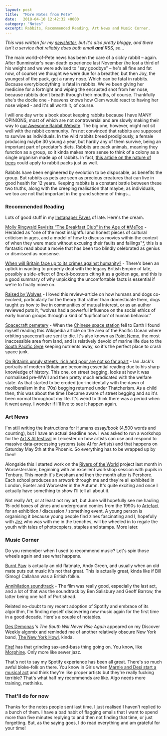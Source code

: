 ```yaml
---
layout: post
title:  "More Notes from Pete"
date:   2018-04-10 12:42:32 +0000
category: "Notes"
excerpt: Rabbits, Recommended Reading, Art News and Music Corner.
---
```


*This was written for my [newsletter](http://tinyletter.com/peteashton), but it's also pretty bloggy, and there isn't a service that reliably does both email __and__ RSS, so...*

The main world-of-Pete news has been the care of a sickly rabbit – again. After Bunminster's near-death experience last November (he lost a third of his weight and we were advised to "say goodbye" – he's all fine and fat now, of course) we thought we were due for a breather, but then Joy, the youngest of the pack, got a runny nose. Which can be fatal in rabbits. Because everybloodything is fatal in rabbits. We've been giving her medicine for a fortnight and wiping the encrusted snot from her nose, because rabbits don't breath through their mouths, of course. Thankfully she's the docile one - heavens knows how Clem would react to having her nose wiped - and it's all worth it, of course.

I will one day write a book about keeping rabbits because I have MANY OPINIONS, most of which are not controversial and are slowly making their way to [our Awesome Rabbit Website](http://bunminster.uk). The big one, however, might not sit well with the rabbit community. I'm not convinced that rabbits are supposed to survive as individuals. In the wild rabbits breed prodigiously, a female producing maybe 30 young a year, but hardly any of them survive, being an important part of predator's diets. Rabbits are pack animals, meaning they function as a group, so it kinda makes more sense to think of a colony as a single organism made up of rabbits. In fact, [this article on the nature of trees](https://www.knowablemagazine.org/article/living-world/2018/what-makes-tree-tree) could apply to rabbit packs just as well.  

Rabbits have been engineered by evolution to be disposable, as benefits the group. But rabbits as pets are seen as precious creatures that can live in good health for 12 years. Keeping rabbits is a constant battle between these two truths, along with the creeping realisation that maybe, as individuals, we too are not that important in the grand scheme of things...

### Recommended Reading

Lots of good stuff in my [Instapaper Faves](https://www.instapaper.com/p/peteashton) of late. Here's the cream. 

[Molly Ringwald Revisits “The Breakfast Club” in the Age of #MeToo](https://www.newyorker.com/culture/personal-history/what-about-the-breakfast-club-molly-ringwald-metoo-john-hughes-pretty-in-pink) - Heralded as "one of the most insightful and honest pieces of cultural criticism in ages, and a model of how to discuss movies within the context of when they were made without excusing their faults and failings"[*](https://twitter.com/MarkHarrisNYC/status/982316415125356544), this is a fantastic read about a movie that has been too blindly celebrated as genius or dismissed as nonsense.

[When will Britain face up to its crimes against humanity?](https://www.theguardian.com/news/2018/mar/29/slavery-abolition-compensation-when-will-britain-face-up-to-its-crimes-against-humanity) - There's been an uptick in wanting to properly deal with the legacy British Empire of late, possibly a side-effect of Brexit-boosters citing it as a golden age, and this is a good summary of why unpicking the uncomfortable facts is essential if we're to finally move on. 

[Raised by Wolves](https://www.nybooks.com/articles/2018/04/05/raised-by-wolves/) - I loved this review-article on how humans and dogs co-evolved, particularly for the theory that rather than domesticate them, dogs taught us how to live in communities of mutual interest, or as an author reviewed puts it, “wolves had a powerful influence on the social ethics of early human groups through a kind of ‘lupification’ of human behavior.”

[Spacecraft cemetery](https://en.wikipedia.org/wiki/Spacecraft_cemetery) - When the [Chinese space station](https://www.theguardian.com/world/2018/apr/02/tiangong-1-crash-china-space-station) fell to Earth I found myself reading this Wikipedia article on the area of the Pacific Ocean where orbiting spacecraft are sent to die. It's also known as [Point Nemo](https://en.wikipedia.org/wiki/Pole_of_inaccessibility#Oceanic_pole_of_inaccessibility), the most inaccessible area from land, and is relatively devoid of marine life due to the [South Pacific Gyre](https://en.wikipedia.org/wiki/South_Pacific_Gyre) keeping nutrients away, so it's the perfect place to crash space junk. 

[On Britain’s unruly streets, rich and poor are not so far apart](https://www.theguardian.com/commentisfree/2018/mar/17/streets-britain-rich-poor-uk-beggars) - Ian Jack's portraits of modern Britain are becoming essential reading due to his sharp knowledge of history. This one, on street begging, looks at how it was normalised pre-WWII and then pretty much eradicated with the welfare state. As that started to be eroded (co-incidentally with the dawn of neoliberalism in the '70s) begging returned under Thatcherism. As a child then, this was about the time I became aware of street begging and so it's been normal throughout my life. It's weird to think there was a period when it went away. I wonder if I'll live to see it happen again.

### Art News

I'm still writing the Instructions for Humans essay/book (4,500 words and counting), but I have an actual deadline now. I was asked to run a workshop for the [Art & AI festival](http://art-ai.dmu.ac.uk) in Leicester on how artists can use and respond to massive data-processing systems (aka [AI for Artists](https://www.phoenix.org.uk/event/ai-for-artists/)) and that happens on Saturday May 5th at the Phoenix. So everything has to be wrapped up by then!

Alongside this I started work on the [Rivers of the World](http://riversoftheworld.org) project last month in Worcestershire, beginning with an excellent workshop session with pupils in Tenbury. This month it's Evesham and then the month after is Pershore. Each school produces an artwork through me and they're all exhibited in London, Exeter and Worcester in the Autumn. It's quite exciting and once I actually have something to show I'll tell all about it.

Not really Art, or at least not my art, but June will hopefully see me hauling 15-odd boxes of zines and underground comics from the 1990s to [Artefact](http://artefactstirchley.co.uk) for an exhibition / discussion / something event. A young person is organising it because young people find zines fascinating and I, hopefully with [Jez](https://www.jezuk.co.uk) who was with me in the trenches, will be wheeled in to regale the youth with tales of photocopiers, staples and stamps. More later.

### Music Corner

Do you remember when I used to recommend music? Let's spin those wheels again and see what happens.

[Burnt Paw](https://burntpaw.bandcamp.com) is actually an old flatmate, Andy Green, and usually when an old mate puts out music it's not that great. This is actually great, kinda like if Bill (Smog) Callahan was a British folkie.

[Annihilation soundtrack](https://open.spotify.com/album/3FBgAfghJ9LpvBql76SC29?si=gQzBIgdpTd2OiSoks1RdPQ) - The film was really good, especially the last act, and a lot of that was the soundtrack by Ben Salisbury and Geoff Barrow, the latter being one half of Portishead.

Related no-doubt to my recent adoption of Spotify and embrace of its algorithm, I'm finding myself discovering new music again for the first time in a good decade. Here's a couple of notables.

[Des Demonas](https://open.spotify.com/artist/41y9KplZUGVIKPS7KbcDEs?si=rOaQ6niQQBuc5acXkuyljA) ’s *The South Will Never Rise Again* appeared on my Discover Weekly algomix and reminded me of another relatively obscure New York band, [The New York Howl](https://open.spotify.com/artist/3CGeKDnF1t7IIKMSFhX9yO?si=UzDRPMLPR9u_NXL5AJ4m4g), kinda.

[Fire!](https://open.spotify.com/artist/6DZi6bjdi0wEpnr8werV22?si=1fzGMvNOSj6_xuoFox_AXw) has that grinding sax-and-bass thing going on. You know, like [Morphine](https://open.spotify.com/artist/3QgSmABpItIdj908ek80n5?si=5q5Zyfc7R8Ow_MEf50Jw0A). Only more like sewer jazz.

That's not to say my Spotify experience has been all great. There's so much awful bloke-folk on there. You know in Girls when [Marnie and Desi start a musical act](https://youtu.be/00S4lFY2DUs?t=1m5s) and think they're like proper artists but they're really fucking terrible? That's what half my recommends are like. Algo needs more training, methinks.

### That'll do for now

Thanks for the notes people sent last time. I just realised I haven't replied to a bunch of them. I have a bad habit of flagging emails that I want to spend more than five minutes replying to and then not finding that time, or just forgetting. But, as the saying goes, I do read everything and am grateful for your time!
